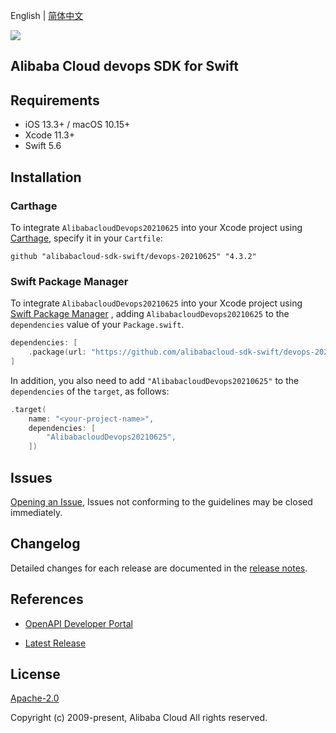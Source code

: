 English | [简体中文](README-CN.md)

![](https://aliyunsdk-pages.alicdn.com/icons/AlibabaCloud.svg)

## Alibaba Cloud devops SDK for Swift

## Requirements

- iOS 13.3+ / macOS 10.15+
- Xcode 11.3+
- Swift 5.6

## Installation

### Carthage

To integrate `AlibabacloudDevops20210625` into your Xcode project using [Carthage](https://github.com/Carthage/Carthage), specify it in your `Cartfile`:

```ogdl
github "alibabacloud-sdk-swift/devops-20210625" "4.3.2"
```

### Swift Package Manager

To integrate `AlibabacloudDevops20210625` into your Xcode project using [Swift Package Manager](https://swift.org/package-manager/) , adding `AlibabacloudDevops20210625` to the `dependencies` value of your `Package.swift`.

```swift
dependencies: [
    .package(url: "https://github.com/alibabacloud-sdk-swift/devops-20210625.git", from: "4.3.2")
]
```

In addition, you also need to add `"AlibabacloudDevops20210625"` to the `dependencies` of the `target`, as follows:

```swift
.target(
    name: "<your-project-name>",
    dependencies: [
        "AlibabacloudDevops20210625",
    ])
```

## Issues

[Opening an Issue](https://github.com/alibabacloud-sdk-swift/devops-20210625/issues/new), Issues not conforming to the guidelines may be closed immediately.

## Changelog

Detailed changes for each release are documented in the [release notes](./ChangeLog.txt).

## References

* [OpenAPI Developer Portal](https://next.api.alibabacloud.com/home)
- [Latest Release](https://github.com/alibabacloud-sdk-swift/devops-20210625)

## License

[Apache-2.0](http://www.apache.org/licenses/LICENSE-2.0)

Copyright (c) 2009-present, Alibaba Cloud All rights reserved.
